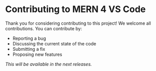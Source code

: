 # Contributing to MERN 4 VS Code

Thank you for considering contributing to this project! We welcome all contributions. You can contribute by:

- Reporting a bug
- Discussing the current state of the code
- Submitting a fix
- Proposing new features

_This will be available in the next releases._
